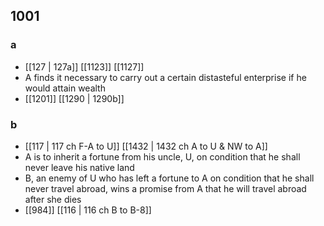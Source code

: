 ## 1001
### a
- [[127 | 127a]] [[1123]] [[1127]] 
- A finds it necessary to carry out a certain distasteful enterprise if he would attain wealth
- [[1201]] [[1290 | 1290b]] 

### b
- [[117 | 117 ch F-A to U]] [[1432 | 1432 ch A to U &amp; NW to A]] 
- A is to inherit a fortune from his uncle, U, on condition that he shall never leave his native land
- B, an enemy of U who has left a fortune to A on condition that he shall never travel abroad, wins a promise from A that he will travel abroad after she dies
- [[984]] [[116 | 116 ch B to B-8]] 

